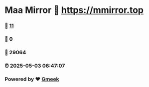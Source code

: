 # Maa Mirror :link: https://mmirror.top 
### :page_facing_up: [11](https://mmirror.top/tag.html) 
### :speech_balloon: 0 
### :hibiscus: 29064 
### :alarm_clock: 2025-05-03 06:47:07 
### Powered by :heart: [Gmeek](https://github.com/Meekdai/Gmeek)
